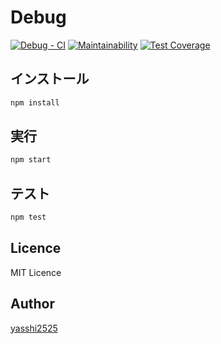 # Debug
[![Debug - CI](https://github.com/yasshi2525/debug/actions/workflows/ci.yml/badge.svg)](https://github.com/yasshi2525/debug/actions/workflows/ci.yml)
[![Maintainability](https://api.codeclimate.com/v1/badges/1ae267891f4eade24142/maintainability)](https://codeclimate.com/github/yasshi2525/debug/maintainability)
[![Test Coverage](https://api.codeclimate.com/v1/badges/1ae267891f4eade24142/test_coverage)](https://codeclimate.com/github/yasshi2525/debug/test_coverage)

## インストール

```sh
npm install
```

## 実行

```sh
npm start
```

## テスト

```sh
npm test
```

## Licence

MIT Licence

## Author

[yasshi2525](https://twitter.com/yasshi2525)
